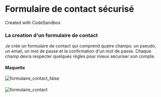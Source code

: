 # Formulaire de contact sécurisé
Created with CodeSandbox

### La creation d'un formulaire de contact
Je crée un formulaire de contact qui comprend quatre champs: un pseudo, un email, un mot de passe et la confirmation d'un mot de passe. Chaque champ devra respecter quelques régles pour mieux sécuriser son compte. 

#### Maquette
![formulaire_contact_false](https://github.com/Soulman2131/formulairejs/assets/109850920/2b0c7fc6-c59d-4618-ba16-6fad50df2321)

####
![formulaire_contact](https://github.com/Soulman2131/formulairejs/assets/109850920/1e79d838-6472-4903-9341-e6780a156ddf)
